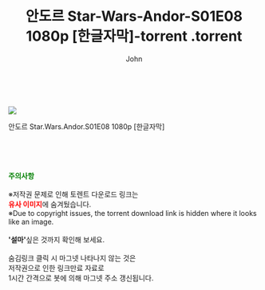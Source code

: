 ﻿---
layout: post
title:  "                   안도르 Star-Wars-Andor-S01E08 1080p [한글자막]-torrent                .torrent"
author: John
categories: [ 드라마 ]
tags: [  ]
image: https://torrentrj59.com/uploadfile/full/b1684e500cff63d4fc9fed7eb27f3c9dff174089.jpg 
description: "                   안도르 Star-Wars-Andor-S01E08 1080p [한글자막]-torrent                 torrent 정보 공유"
toc: true
toc_sticky: true
---

<br>
<p><img src="https://torrentrj59.com/uploadfile/full/b1684e500cff63d4fc9fed7eb27f3c9dff174089.jpg"/></p>
 안도르 Star.Wars.Andor.S01E08 1080p [한글자막]    
    
<br><br><br>
<p data-ke-size="size16"><b><span style="color: green;">주의사항</span></b><br /><br />※저작권 문제로 인해 토렌트 다운로드 링크는<br /><b><span style="color: red;">유사 이미지</span></b>에 숨겨뒀습니다.<br />※Due to copyright issues, the torrent download link is hidden where it looks like an image.<br /><br /><b>'설마'</b>싶은 것까지 확인해 보세요.<br /><br />숨김링크 클릭 시 마그넷 나타나지 않는 것은<br />저작권으로 인한 링크만료 자료로<br />1시간 간격으로 봇에 의해 마그넷 주소 갱신됩니다.</p>
